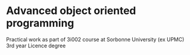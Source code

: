# Advanced object oriented programming

Practical work as part of 3i002 course at Sorbonne University (ex UPMC) 3rd year Licence degree
